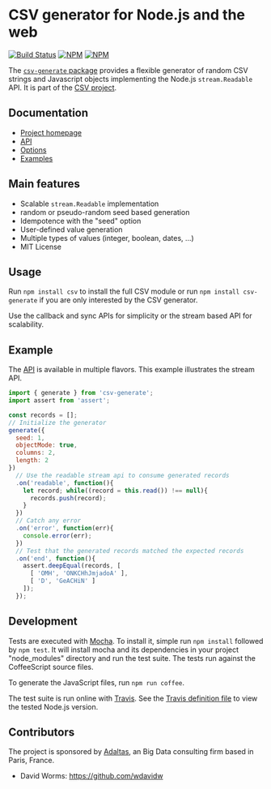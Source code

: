 
# CSV generator for Node.js and the web

[![Build Status](https://img.shields.io/github/actions/workflow/status/adaltas/node-csv/nodejs.yml?branch=master)](https://github.com/adaltas/node-csv/actions)
[![NPM](https://img.shields.io/npm/dm/csv-generate)](https://www.npmjs.com/package/csv-generate)
[![NPM](https://img.shields.io/npm/v/csv-generate)](https://www.npmjs.com/package/csv-generate)

The [`csv-generate` package](https://csv.js.org/generate/) provides a flexible generator of random CSV strings and Javascript objects implementing the Node.js `stream.Readable` API. It is part of the [CSV project](https://csv.js.org/).

## Documentation

* [Project homepage](https://csv.js.org/generate/)
* [API](https://csv.js.org/generate/api/)
* [Options](https://csv.js.org/generate/options/)
* [Examples](https://csv.js.org/generate/examples/)

## Main features

* Scalable `stream.Readable` implementation
* random or pseudo-random seed based generation
* Idempotence with the "seed" option
* User-defined value generation
* Multiple types of values (integer, boolean, dates, ...)
* MIT License

## Usage

Run `npm install csv` to install the full CSV module or run `npm install csv-generate` if you are only interested by the CSV generator.

Use the callback and sync APIs for simplicity or the stream based API for scalability.

## Example

The [API](https://csv.js.org/generate/api/) is available in multiple flavors. This example illustrates the stream API.

```js
import { generate } from 'csv-generate';
import assert from 'assert';

const records = [];
// Initialize the generator
generate({
  seed: 1,
  objectMode: true,
  columns: 2,
  length: 2
})
  // Use the readable stream api to consume generated records
  .on('readable', function(){
    let record; while((record = this.read()) !== null){
      records.push(record);
    }
  })
  // Catch any error
  .on('error', function(err){
    console.error(err);
  })
  // Test that the generated records matched the expected records
  .on('end', function(){
    assert.deepEqual(records, [
      [ 'OMH', 'ONKCHhJmjadoA' ],
      [ 'D', 'GeACHiN' ]
    ]);
  });
```

## Development

Tests are executed with [Mocha](https://mochajs.org/). To install it, simple run `npm install` followed by `npm test`. It will install mocha and its dependencies in your project "node_modules" directory and run the test suite. The tests run  against the CoffeeScript source files.

To generate the JavaScript files, run `npm run coffee`.

The test suite is run online with [Travis](https://travis-ci.org/#!/adaltas/node-csv-generate). See the [Travis definition file](https://github.com/adaltas/node-csv-generate/blob/master/.travis.yml) to view the tested Node.js version.

## Contributors

The project is sponsored by [Adaltas](https://www.adaltas.com), an Big Data consulting firm based in Paris, France.

*   David Worms: <https://github.com/wdavidw>
